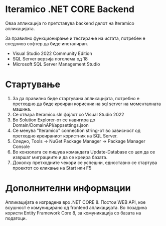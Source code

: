# Iteramico .NET CORE Backend

Оваа апликација го претставува backend делот на Iteramico апликацијата.

За правилно функционирање и тестирање на истата, потребен е следниов софтер да биде инсталиран.

- Visual Studio 2022 Community Edition
- SQL Server верзија поголема од 18
- Microsoft SQL Server Management Studio

# Стартување

1.	 За да правилно биде стартувана апликацијата, потребно е претходно да биде креиран корисник на sql server на моменталната машина.
2. Се отвара Iteramico.sln фајлот со Visual Studio 2022
3. Во Solution Explorer-от се навигира до Domain/DomainAPI/appsettings.json
4. Се менува "Iteramico" connection string-от во зависност од претходно креираниот користник на SQL Server.
5. Следно, Tools ->  NuGet Package Manager -> Package Manager Console
6. Во конзолата се пишува командата Update-Database со цел да се извршат миграциите и да се креира базата.
7. Доколку претходните чекори се успешни, едноставно се стартува проектот со кликање на Start или F5


# Дополнителни информации
Апликацијата е изградена врз .NET CORE 8. Постои WEB API, кое всушност е комуницирано од frontend апликацијата. Во позадина користи Entity Framework Core 8, за комуникација со базата на податоци.
